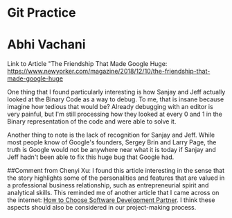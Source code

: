 # Git Practice
# Abhi Vachani

Link to Article "The Friendship That Made Google Huge: https://www.newyorker.com/magazine/2018/12/10/the-friendship-that-made-google-huge

One thing that I found particularly interesting is how Sanjay and Jeff actually looked at the Binary Code as a way to debug. To me, that is insane because imagine how tedious that would be? Already debugging with an editor is very painful, but I'm still processing how they looked at every 0 and 1 in the Binary representation of the code and were able to solve it. 

Another thing to note is the lack of recognition for Sanjay and Jeff. While most people know of Google's founders, Sergey Brin and Larry Page, the truth is Google would not be anywhere near what it is today if Sanjay and Jeff hadn't been able to fix this huge bug that Google had. 

##Comment from Chenyi Xu:
I found this article interesting in the sense that the story highlights some of the 
personalities and features that are valued in a professional business relationship, such 
as entrepreneurial spirit and analytical skills. This reminded me of another article that 
I came across on the internet: [How to Choose Software Development 
Partner](https://tasmaniantimes.com/2023/02/how-to-choose-software-development-partner/). 
I think these aspects should also be considered in our project-making process. 
